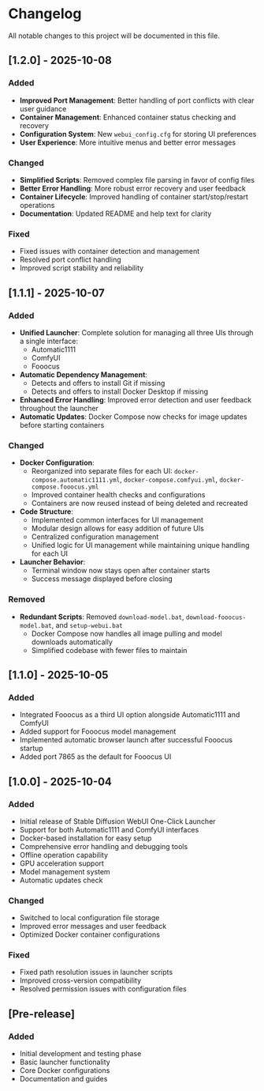 # Changelog

All notable changes to this project will be documented in this file.

## [1.2.0] - 2025-10-08
### Added
- **Improved Port Management**: Better handling of port conflicts with clear user guidance
- **Container Management**: Enhanced container status checking and recovery
- **Configuration System**: New `webui_config.cfg` for storing UI preferences
- **User Experience**: More intuitive menus and better error messages

### Changed
- **Simplified Scripts**: Removed complex file parsing in favor of config files
- **Better Error Handling**: More robust error recovery and user feedback
- **Container Lifecycle**: Improved handling of container start/stop/restart operations
- **Documentation**: Updated README and help text for clarity

### Fixed
- Fixed issues with container detection and management
- Resolved port conflict handling
- Improved script stability and reliability

## [1.1.1] - 2025-10-07
### Added
- **Unified Launcher**: Complete solution for managing all three UIs through a single interface:
  - Automatic1111
  - ComfyUI
  - Fooocus
- **Automatic Dependency Management**:
  - Detects and offers to install Git if missing
  - Detects and offers to install Docker Desktop if missing
- **Enhanced Error Handling**: Improved error detection and user feedback throughout the launcher
- **Automatic Updates**: Docker Compose now checks for image updates before starting containers

### Changed
- **Docker Configuration**:
  - Reorganized into separate files for each UI: `docker-compose.automatic1111.yml`, `docker-compose.comfyui.yml`, `docker-compose.fooocus.yml`
  - Improved container health checks and configurations
  - Containers are now reused instead of being deleted and recreated
- **Code Structure**:
  - Implemented common interfaces for UI management
  - Modular design allows for easy addition of future UIs
  - Centralized configuration management
  - Unified logic for UI management while maintaining unique handling for each UI
- **Launcher Behavior**:
  - Terminal window now stays open after container starts
  - Success message displayed before closing

### Removed
- **Redundant Scripts**: Removed `download-model.bat`, `download-fooocus-model.bat`, and `setup-webui.bat`
  - Docker Compose now handles all image pulling and model downloads automatically
  - Simplified codebase with fewer files to maintain

## [1.1.0] - 2025-10-05
### Added
- Integrated Fooocus as a third UI option alongside Automatic1111 and ComfyUI
- Added support for Fooocus model management
- Implemented automatic browser launch after successful Fooocus startup
- Added port 7865 as the default for Fooocus UI

## [1.0.0] - 2025-10-04
### Added
- Initial release of Stable Diffusion WebUI One-Click Launcher
- Support for both Automatic1111 and ComfyUI interfaces
- Docker-based installation for easy setup
- Comprehensive error handling and debugging tools
- Offline operation capability
- GPU acceleration support
- Model management system
- Automatic updates check

### Changed
- Switched to local configuration file storage
- Improved error messages and user feedback
- Optimized Docker container configurations

### Fixed
- Fixed path resolution issues in launcher scripts
- Improved cross-version compatibility
- Resolved permission issues with configuration files

## [Pre-release]
### Added
- Initial development and testing phase
- Basic launcher functionality
- Core Docker configurations
- Documentation and guides
